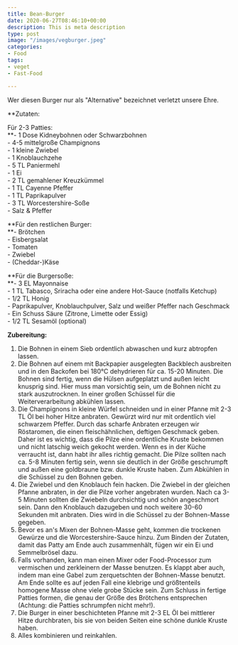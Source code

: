 ```yaml
---
title: Bean-Burger
date: 2020-06-27T08:46:10+00:00
description: This is meta description
type: post
image: "/images/vegburger.jpeg"
categories:
- Food
tags:
- veget
- Fast-Food

---
```

Wer diesen Burger nur als "Alternative" bezeichnet verletzt unsere Ehre.

**Zutaten:  
  
Für 2-3 Patties:  
**- 1 Dose Kidneybohnen oder Schwarzbohnen  
\- 4-5 mittelgroße Champignons  
\- 1 kleine Zwiebel  
\- 1 Knoblauchzehe  
\- 5 TL Paniermehl  
\- 1 Ei  
\- 2 TL gemahlener Kreuzkümmel  
\- 1 TL Cayenne Pfeffer  
\- 1 TL Paprikapulver  
\- 3 TL Worcestershire-Soße  
\- Salz & Pfeffer

**Für den restlichen Burger:  
**- Brötchen  
\- Eisbergsalat  
\- Tomaten  
\- Zwiebel  
\- (Cheddar-)Käse

**Für die Burgersoße:  
**- 3 EL Mayonnaise  
\- 1 TL Tabasco, Sriracha oder eine andere Hot-Sauce (notfalls Ketchup)  
\- 1/2 TL Honig  
\- Paprikapulver, Knoblauchpulver, Salz und weißer Pfeffer nach Geschmack  
\- Ein Schuss Säure (Zitrone, Limette oder Essig)  
\- 1/2 TL Sesamöl (optional)

**Zubereitung:**

1. Die Bohnen in einem Sieb ordentlich abwaschen und kurz abtropfen lassen.
2. Die Bohnen auf einem mit Backpapier ausgelegten Backblech ausbreiten und in den Backofen bei 180°C dehydrieren für ca. 15-20 Minuten. Die Bohnen sind fertig, wenn die Hülsen aufgeplatzt und außen leicht knusprig sind. Hier muss man vorsichtig sein, um de Bohnen nicht zu stark auszutrocknen. In einer großen Schüssel für die Weiterverarbeitung abkühlen lassen.
3. Die Champignons in kleine Würfel schneiden und in einer Pfanne mit 2-3 TL Öl bei hoher Hitze anbraten. Gewürzt wird nur mit ordentlich viel schwarzem Pfeffer. Durch das scharfe Anbraten erzeugen wir Röstaromen, die einen fleischähnlichen, deftigen Geschmack geben. Daher ist es wichtig, dass die Pilze eine ordentliche Kruste bekommen und nicht latschig weich gekocht werden. Wenn es in der Küche verraucht ist, dann habt ihr alles richtig gemacht. Die Pilze sollten nach ca. 5-8 Minuten fertig sein, wenn sie deutlich in der Größe geschrumpft und außen eine goldbraune bzw. dunkle Kruste haben. Zum Abkühlen in die Schüssel zu den Bohnen geben.
4. Die Zwiebel und den Knoblauch fein hacken. Die Zwiebel in der gleichen Pfanne anbraten, in der die Pilze vorher angebraten wurden. Nach ca 3-5 Minuten sollten die Zwiebeln durchsichtig und schön angeschmort sein. Dann den Knoblauch dazugeben und noch weitere 30-60 Sekunden mit anbraten. Dies wird in die Schüssel zu der Bohnen-Masse gegeben.
5. Bevor es an's Mixen der Bohnen-Masse geht, kommen die trockenen Gewürze und die Worcestershire-Sauce hinzu. Zum Binden der Zutaten, damit das Patty am Ende auch zusammenhält, fügen wir ein Ei und Semmelbrösel dazu.
6. Falls vorhanden, kann man einen Mixer oder Food-Processor zum vermischen und zerkleinern der Masse benutzen. Es klappt aber auch, indem man eine Gabel zum zerquetschten der Bohnen-Masse benutzt. Am Ende sollte es auf jeden Fall eine klebrige und größtenteils homogene Masse ohne viele grobe Stücke sein. Zum Schluss in fertige Patties formen, die genau der Größe des Brötchens entsprechen (Achtung: die Patties schrumpfen nicht mehr!).
7. Die Burger in einer beschichteten Pfanne mit 2-3 EL Öl bei mittlerer Hitze durchbraten, bis sie von beiden Seiten eine schöne dunkle Kruste haben.
8. Alles kombinieren und reinkahlen.